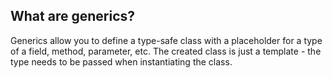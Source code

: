 ## What are generics?
Generics allow you to define a type-safe class with a placeholder for a type of a field, method, parameter, etc.
The created class is just a template - the type needs to be passed when instantiating the class. 
